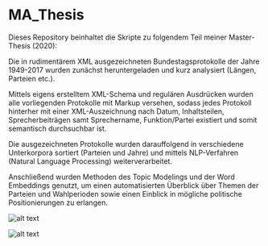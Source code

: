 # MA_Thesis

Dieses Repository beinhaltet die Skripte zu folgendem Teil meiner Master-Thesis (2020):

Die in rudimentärem XML ausgezeichneten Bundestagsprotokolle der Jahre 1949-2017 wurden zunächst heruntergeladen und kurz analysiert (Längen, Parteien etc.).

Mittels eigens erstelltem XML-Schema und regulären Ausdrücken wurden alle vorliegenden Protokolle mit Markup versehen, sodass jedes Protokoll hinterher mit einer XML-Auszeichnung nach Datum, Inhaltsteilen, Sprecherbeiträgen samt Sprechername, Funktion/Partei existiert und somit semantisch durchsuchbar ist.

Die ausgezeichneten Protokolle wurden darauffolgend in verschiedene Unterkorpora sortiert (Parteien und Jahre) und mittels NLP-Verfahren (Natural Language Processing) weiterverarbeitet.

Anschließend wurden Methoden des Topic Modelings und der Word Embeddings genutzt, um einen automatisierten Überblick über Themen der Parteien und Wahlperioden sowie einen Einblick in mögliche politische Positionierungen zu erlangen.



![alt text](https://github.com/syna222/MA_Thesis/blob/main/1_Grafik_Preprocessing_Steps.png?raw=true)

![alt text](https://github.com/syna222/MA_Thesis/blob/main/2_Grafik_Modelling_Process.png?raw=true)
